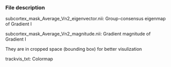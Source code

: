 ### File description

subcortex_mask_Average_Vn2_eigenvector.nii: Group-consensus eigenmap of Gradient I

subcortex_mask_Average_Vn2_magnitude.nii: Gradient magnitude of Gradient I

They are in cropped space (bounding box) for better visulization 

trackvis_txt: Colormap


